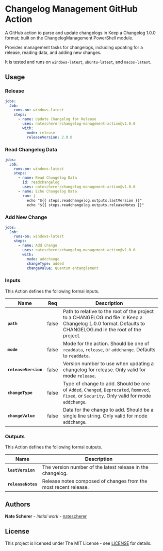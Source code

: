# Changelog Management GitHub Action

A GitHub action to parse and update changelogs in Keep a Changelog 1.0.0 format; built on the ChangelogManagement PowerShell module.

Provides management tasks for changelogs, including updating for a release, reading data, and adding new changes.

It is tested and runs on `windows-latest`, `ubuntu-latest`, and `macos-latest`.

## Usage

### Release

```yaml
jobs:
  Job:
    runs-on: windows-latest
    steps:
      - name: Update Changelog for Release
        uses: natescherer/changelog-management-action@v1.0.0
        with:
          mode: release
          releaseVersion: 2.0.0
```

### Read Changelog Data

```yaml
jobs:
  Job:
    runs-on: windows-latest
    steps:
      - name: Read Changelog Data
        id: readchangelog
        uses: natescherer/changelog-management-action@v1.0.0
      - name: Echo Changelog Data
        run: |
          echo "${{ steps.readchangelog.outputs.lastVersion }}"
          echo "${{ steps.readchangelog.outputs.releaseNotes }}"
```

### Add New Change

```yaml
jobs:
  Job:
    runs-on: windows-latest
    steps:
      - name: Add Change
        uses: natescherer/changelog-management-action@v1.0.0
        with:
          mode: addchange
          changeType: added
          changeValue: Quantum entanglement
```

### Inputs

This Action defines the following formal inputs.

| Name | Req | Description
|-|-|-|
| **`path`** | false | Path to relative to the root of the project to a CHANGELOG.md file in Keep a Changelog 1.0.0 format. Defaults to CHANGELOG.md in the root of the project.
| **`mode`** | false | Mode for the action. Should be one of `readdata`, `release`, or `addchange`. Defaults to `readdata`.
| **`releaseVersion`** | false | Version number to use when updating a changelog for release. Only valid for mode `release`.
| **`changeType`** | false | Type of change to add. Should be one of `Added`, `Changed`, `Deprecated`, `Removed`, `Fixed`, or `Security`. Only valid for mode `addchange`.
| **`changeValue`** | false | Data for the change to add. Should be a single line string.  Only valid for mode `addchange`.

### Outputs

This Action defines the following formal outputs.

| Name | Description
|-|-|
| **`lastVersion`** | The version number of the latest release in the changelog.
| **`releaseNotes`** | Release notes composed of changes from the most recent release.

## Authors

**Nate Scherer** - *Initial work* - [natescherer](https://github.com/natescherer)

## License

This project is licensed under The MIT License - see [LICENSE](LICENSE) for details.
